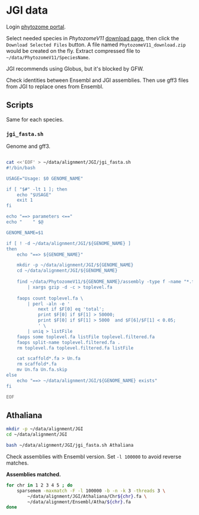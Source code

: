 # JGI data

Login [phytozome portal](https://phytozome.jgi.doe.gov/pz/portal.html).

Select needed species in *PhytozomeV11*
[download page](http://genome.jgi.doe.gov/pages/dynamicOrganismDownload.jsf?organism=PhytozomeV11),
then click the `Download Selected Files` button. A file named `PhytozomeV11_download.zip` would be
created on the fly. Extract compressed file to `~/data/PhytozomeV11/SpeciesName`.

JGI recommends using Globus, but it's blocked by GFW.

Check identities between Ensembl and JGI assemblies. Then use gff3 files from JGI to replace ones
from Ensembl.

## Scripts

Same for each species.

### `jgi_fasta.sh`

Genome and gff3.

```bash

cat <<'EOF' > ~/data/alignment/JGI/jgi_fasta.sh
#!/bin/bash

USAGE="Usage: $0 GENOME_NAME"

if [ "$#" -lt 1 ]; then
    echo "$USAGE"
    exit 1
fi

echo "==> parameters <=="
echo "    " $@

GENOME_NAME=$1

if [ ! -d ~/data/alignment/JGI/${GENOME_NAME} ]
then
    echo "==> ${GENOME_NAME}"

    mkdir -p ~/data/alignment/JGI/${GENOME_NAME}
    cd ~/data/alignment/JGI/${GENOME_NAME}
    
    find ~/data/PhytozomeV11/${GENOME_NAME}/assembly -type f -name "*.fa.gz" -not -name "*masked" \
        | xargs gzip -d -c > toplevel.fa
    
    faops count toplevel.fa \
        | perl -aln -e '
            next if $F[0] eq 'total';
            print $F[0] if $F[1] > 50000;
            print $F[0] if $F[1] > 5000  and $F[6]/$F[1] < 0.05;
            ' \
        | uniq > listFile
    faops some toplevel.fa listFile toplevel.filtered.fa
    faops split-name toplevel.filtered.fa .
    rm toplevel.fa toplevel.filtered.fa listFile

    cat scaffold*.fa > Un.fa
    rm scaffold*.fa
    mv Un.fa Un.fa.skip
else
    echo "==> ~/data/alignment/JGI/${GENOME_NAME} exists"
fi

EOF

```

## Athaliana 

```bash
mkdir -p ~/data/alignment/JGI
cd ~/data/alignment/JGI

bash ~/data/alignment/JGI/jgi_fasta.sh Athaliana
```

Check assemblies with Ensembl version. Set `-l 100000` to avoid reverse matches.

**Assemblies matched.**

```bash
for chr in 1 2 3 4 5 ; do
    sparsemem -maxmatch -F -l 100000 -b -n -k 3 -threads 3 \
        ~/data/alignment/JGI/Athaliana/Chr${chr}.fa \
        ~/data/alignment/Ensembl/Atha/${chr}.fa
done

```


